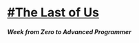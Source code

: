 <h1><a href="https://zeneilton.github.io/the-last-of-us-project/">#The Last of Us</a></h1>
<h5>Week from Zero to Advanced Programmer</h5>
